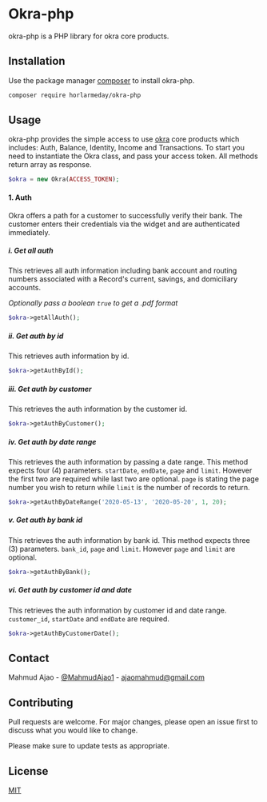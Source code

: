 # Okra-php

okra-php is a PHP library for okra core products.

## Installation

Use the package manager [composer](https://getcomposer.org/download/) to install okra-php.

```bash
composer require horlarmeday/okra-php
```

## Usage
okra-php provides the simple access to use [okra](https://okra.ng) core products which includes: Auth, Balance, Identity, Income and Transactions.
To start you need to instantiate the Okra class, and pass your access token. All methods return array as response.
```php
$okra = new Okra(ACCESS_TOKEN);
```
#### 1. Auth
Okra offers a path for a customer to successfully verify their bank. The customer enters their credentials via the widget and are authenticated immediately.

##### i. Get all auth
This retrieves all auth information including bank account and routing numbers associated with a Record's current, savings, and domiciliary accounts.

_Optionally pass a boolean `true` to get a .pdf format_
```php
$okra->getAllAuth();
```

##### ii. Get auth by id
This retrieves auth information by id.
```php
$okra->getAuthById();
```

##### iii. Get auth by customer
This retrieves the auth information by the customer id.
```php
$okra->getAuthByCustomer();
```

##### iv. Get auth by date range
This retrieves the auth information by passing a date range. This method expects four (4) parameters.
`startDate`, `endDate`, `page` and `limit`. However the first two are required while last two are optional.
`page` is stating the page number you wish to return while `limit` is the number of records to return.
```php
$okra->getAuthByDateRange('2020-05-13', '2020-05-20', 1, 20);
```
##### v. Get auth by bank id
This retrieves the auth information by bank id. This method expects three (3) parameters.
`bank_id`, `page` and `limit`. However `page` and `limit` are optional.
```php
$okra->getAuthByBank();
```

##### vi. Get auth by customer id and date
This retrieves the auth information by customer id and date range.
`customer_id`, `startDate` and `endDate` are required.
```php
$okra->getAuthByCustomerDate();
```

## Contact

Mahmud Ajao - [@MahmudAjao1](https://twitter.com/@MahmudAjao1) - ajaomahmud@gmail.com


## Contributing
Pull requests are welcome. For major changes, please open an issue first to discuss what you would like to change.

Please make sure to update tests as appropriate.

## License
[MIT](https://github.com/Horlarmeday/okra-php/blob/main/LICENSE)